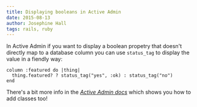 ```yaml
---
title: Displaying booleans in Active Admin
date: 2015-08-13
author: Josephine Hall
tags: rails, ruby
---
```


In Active Admin if you want to display a boolean propetry that doesn't directly map to a database column you can use `status_tag` to display the value in a fiendly way:

```
column :featured do |thing|
  thing.featured? ? status_tag("yes", :ok) : status_tag("no")
end
```

There's a bit more info in the _[Active Admin docs](http://activeadmin.info/docs/12-arbre-components.html#status-tag)_ which shows you how to add classes too!

